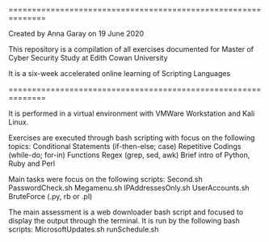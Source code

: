 ==============================================================

Created by Anna Garay on 19 June 2020

This repository is a compilation of all exercises documented for Master of Cyber Security Study at Edith Cowan University

It is a six-week accelerated online learning of Scripting Languages

==============================================================

It is performed in a virtual environment with VMWare Workstation and Kali Linux. 

Exercises are executed through bash scripting with focus on the following topics: 
Conditional Statements (if-then-else; case) Repetitive Codings (while-do; for-in) Functions Regex (grep, sed, awk) Brief intro of Python, Ruby and Perl

Main tasks were focus on the following scripts: Second.sh PasswordCheck.sh Megamenu.sh IPAddressesOnly.sh UserAccounts.sh BruteForce (.py, rb or .pl)

The main assessment is a web downloader bash script and focused to display the output through the terminal. It is run by the following bash scripts: MicrosoftUpdates.sh runSchedule.sh
